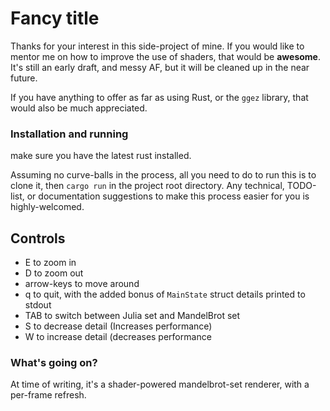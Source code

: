 # Fancy title
Thanks for your interest in this side-project of mine. If you would like to mentor me on how to improve the use of shaders, that would be **awesome**. It's still an early draft, and messy AF, but it will be cleaned up in the near future. 

If you have anything to offer as far as using Rust, or the `ggez` library, that would also be much appreciated.

### Installation and running
make sure you have the latest rust installed.

Assuming no curve-balls in the process, all you need to do to run this is to clone it, then `cargo run` in the project root directory. Any technical, TODO-list, or documentation suggestions to make this process easier for you is highly-welcomed.


## Controls
- E to zoom in
- D to zoom out
- arrow-keys to move around
- q to quit, with the added bonus of `MainState` struct details printed to stdout
- TAB to switch between Julia set and MandelBrot set
- S to decrease detail (Increases performance)
- W to increase detail (decreases performance

### What's going on?
At time of writing, it's a shader-powered mandelbrot-set renderer, with a per-frame refresh.
